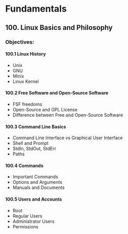 # Fundamentals

## 100. Linux Basics and Philosophy

### Objectives:

#### 100.1 Linux History

* Unix
* GNU
* Minix
* Linux Kernel

#### 100.2 Free Software and Open-Source Software

* FSF freedoms
* Open-Source and GPL License
* Difference between Free and Open-Source Software

#### 100.3 Command Line Basics

* Command Line Interface vs Graphical User Interface
* Shell and Prompt
* StdIn, StdOut, StdErr
* Paths

#### 100.4 Commands

* Important Commands
* Options and Arguments
* Manuals and Documents

#### 100.5 Users and Accounts

* Root
* Regular Users
* Administrator Users
* Permissions
